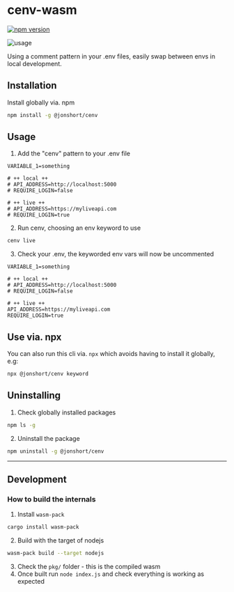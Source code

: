 # cenv-wasm

[![npm version](https://badge.fury.io/js/%40jonshort%2Fcenv.svg)](https://badge.fury.io/js/%40jonshort%2Fcenv)

![usage](https://user-images.githubusercontent.com/21317379/111026089-60825800-83e0-11eb-99ab-054463749377.gif)

Using a comment pattern in your .env files, easily swap between envs in local development.

## Installation

Install globally via. npm
```bash
npm install -g @jonshort/cenv
```

## Usage

1. Add the "cenv" pattern to your .env file
```.env
VARIABLE_1=something

# ++ local ++
# API_ADDRESS=http://localhost:5000
# REQUIRE_LOGIN=false

# ++ live ++
# API_ADDRESS=https://myliveapi.com
# REQUIRE_LOGIN=true
```

2. Run cenv, choosing an env keyword to use
```bash
cenv live
```

3. Check your .env, the keyworded env vars will now be uncommented
```.env
VARIABLE_1=something

# ++ local ++
# API_ADDRESS=http://localhost:5000
# REQUIRE_LOGIN=false

# ++ live ++
API_ADDRESS=https://myliveapi.com
REQUIRE_LOGIN=true
```

## Use via. npx

You can also run this cli via. `npx` which avoids having to install it globally, e.g:
```bash
npx @jonshort/cenv keyword
```

## Uninstalling

1. Check globally installed packages
```bash
npm ls -g
```

2. Uninstall the package
```bash
npm uninstall -g @jonshort/cenv
```
----
## Development

### How to build the internals
1. Install `wasm-pack`
```bash
cargo install wasm-pack
```
2. Build with the target of nodejs
```bash
wasm-pack build --target nodejs
```
3. Check the `pkg/` folder - this is the compiled wasm
4. Once built run `node index.js` and check everything is working as expected

